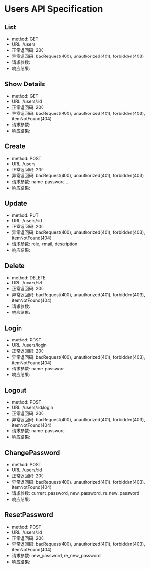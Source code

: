 # Users API Specification

## List
- method: GET
- URL: /users
- 正常返回码: 200
- 异常返回码: badRequest(400), unauthorized(401), forbidden(403)
- 请求参数:
- 响应结果:

## Show Details
- method: GET
- URL: /users/:id
- 正常返回码: 200
- 异常返回码: badRequest(400), unauthorized(401), forbidden(403), itemNotFound(404)
- 请求参数:
- 响应结果:

## Create
- method: POST
- URL: /users
- 正常返回码: 200
- 异常返回码: badRequest(400), unauthorized(401), forbidden(403)
- 请求参数: name, password ...
- 响应结果:

## Update
- method: PUT
- URL: /users/:id
- 正常返回码: 200
- 异常返回码: badRequest(400), unauthorized(401), forbidden(403), itemNotFound(404)
- 请求参数: role, email, description
- 响应结果:

## Delete
- method: DELETE
- URL: /users/:id
- 正常返回码: 200
- 异常返回码: badRequest(400), unauthorized(401), forbidden(403), itemNotFound(404)
- 请求参数:
- 响应结果:

## Login
- method: POST
- URL: /users/login
- 正常返回码: 200
- 异常返回码: badRequest(400), unauthorized(401), forbidden(403), itemNotFound(404)
- 请求参数: name, password
- 响应结果:

## Logout
- method: POST
- URL: /users/:id/login
- 正常返回码: 200
- 异常返回码: badRequest(400), unauthorized(401), forbidden(403), itemNotFound(404)
- 请求参数: name, password
- 响应结果:

## ChangePassword
- method: POST
- URL: /users/:id
- 正常返回码: 200
- 异常返回码: badRequest(400), unauthorized(401), forbidden(403), itemNotFound(404)
- 请求参数: current_password, new_password, re_new_password
- 响应结果:

## ResetPassword
- method: POST
- URL: /users/:id
- 正常返回码: 200
- 异常返回码: badRequest(400), unauthorized(401), forbidden(403), itemNotFound(404)
- 请求参数: new_password, re_new_password
- 响应结果: